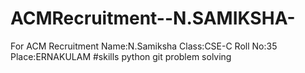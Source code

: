 # ACMRecruitment--N.SAMIKSHA-
For ACM Recruitment
Name:N.Samiksha
Class:CSE-C
Roll No:35
Place:ERNAKULAM
#skills
python
git
problem solving
